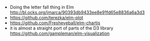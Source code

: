 - Doing the letter fall thing in Elm http://bl.ocks.org/jmarca/90393db9433ee8e91fd65e8836a6a3d3
- https://github.com/terezka/elm-plot
- https://github.com/Fresheyeball/elm-chartjs
- it is almost a straight port of parts of the D3 library https://github.com/gampleman/elm-visualization 
